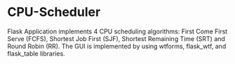 # CPU-Scheduler

Flask Application implements 4 CPU scheduling algorithms: First Come First Serve (FCFS), Shortest Job First (SJF), Shortest Remaining Time (SRT) and Round Robin (RR).
The GUI is implemented by using wtforms, flask_wtf, and flask_table libraries.
